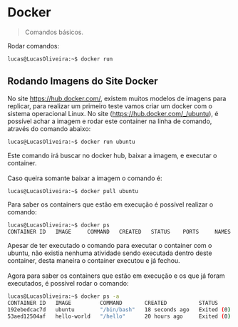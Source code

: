 # Docker
> Comandos básicos.

Rodar comandos:

```sh
lucas@LucasOliveira:~$ docker run
```

## Rodando Imagens do Site Docker
No site https://hub.docker.com/, existem muitos modelos de imagens para replicar, para realizar um primeiro teste vamos criar um docker com o sistema operacional Linux.
No site (https://hub.docker.com/_/ubuntu), é possível achar a imagem e rodar este container na linha de comando, através do comando abaixo:
```sh
lucas@LucasOliveira:~$ docker run ubuntu
```
Este comando irá buscar no docker hub, baixar a imagem, e executar o container.<br><br>
Caso queira somante baixar a imagem o comando é: 
```sh
lucas@LucasOliveira:~$ docker pull ubuntu
```
Para saber os containers que estão em execução é possível realizar o comando:
```sh
lucas@LucasOliveira:~$ docker ps
CONTAINER ID   IMAGE     COMMAND   CREATED   STATUS    PORTS     NAMES
```
Apesar de ter executado o comando para executar o container com o ubuntu, não existia nenhuma atividade sendo executada dentro deste container, desta maneira o container executou e já fechou.<br><br>
Agora para saber os containers que estão em execução e os que já foram executados, é possível rodar o comando:
```sh
lucas@LucasOliveira:~$ docker ps -a
CONTAINER ID   IMAGE         COMMAND       CREATED          STATUS                      PORTS     NAMES
192ebedcac7d   ubuntu        "/bin/bash"   18 seconds ago   Exited (0) 16 seconds ago             charming_visvesvaraya
53aed12504af   hello-world   "/hello"      20 hours ago     Exited (0) 20 hours ago               friendly_brattain
```